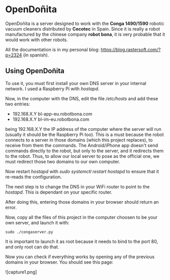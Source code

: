 # OpenDoñita

OpenDoñita is a server designed to work with the **Conga 1490/1590** robotic vacuum cleaners distributed by **Cecotec**
in Spain. Since it is really a robot manufactured by the chinese company **robot bona**, it is very probable that it
would work with other robots.

All the documentation is in my personal blog: https://blog.rastersoft.com/?p=2324 (in spanish).

## Using OpenDoñita

To use it, you must first install your own DNS server in your internal network. I used a Raspberry Pi with *hostapd*.

Now, in the computer with the DNS, edit the file */etc/hosts* and add these two entries:

* 192.168.X.Y    bl-app-eu.robotbona.com
* 192.168.X.Y    bl-im-eu.robotbona.com

being 192.168.X.Y the IP address of the computer where the server will run (usually it should be the Raspberry Pi too).
This is a must because the robot connects to a server in those domains (which this project replaces), to receive from
them the commands. The Android/iPhone app doesn't send commands directly to the robot, but only to the server, and it
redirects them to the robot. Thus, to allow our local server to pose as the official one, we must redirect those two
domains to our own computer.

Now restart *hostapd* with *sudo systemctl restart hostapd* to ensure that it re-reads the configuration.

The next step is to change the DNS in your WiFi router to point to the *hostapd*. This is dependant on your specific router.

After doing this, entering those domains in your browser should return an error.

Now, copy all the files of this project in the computer choosen to be your own server, and launch it with:

    sudo ./congaserver.py

It is important to launch it as root because it needs to bind to the port 80, and only root can do that.

Now you can check if everything works by opening any of the previous domains in your browser. You should see this page:

![capture1.png]
